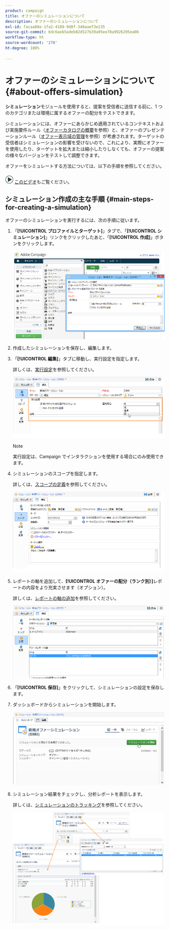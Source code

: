 ```yaml
---
product: campaign
title: オファーのシミュレーションについて
description: オファーのシミュレーションについて
exl-id: facaa88e-1fa2-4189-9d8f-348aaef3e235
source-git-commit: 6dc6aeb5adeb82d527b39a05ee70a9926205ea0b
workflow-type: ht
source-wordcount: '270'
ht-degree: 100%

---
```


# オファーのシミュレーションについて{#about-offers-simulation}



**シミュレーション**&#x200B;モジュールを使用すると、提案を受信者に送信する前に、1 つのカテゴリまたは環境に属するオファーの配分をテストできます。

シミュレーションには、オファーにあらかじめ適用されているコンテキストおよび実施要件ルール（[オファーカタログの概要](../../interaction/using/offer-catalog-overview.md)を参照）と、オファーのプレゼンテーションルール（[オファー表示域の管理](../../interaction/using/managing-offer-presentation.md)を参照）が考慮されます。ターゲットの受信者はシミュレーションの影響を受けないので、これにより、実際にオファーを使用したり、ターゲットを拡大または縮小したりしなくても、オファーの提案の様々なバージョンをテストして調整できます。

オファーをシミュレートする方法については、以下の手順を参照してください。

![](assets/do-not-localize/how-to-video.png) [このビデオ](https://helpx.adobe.com/jp/campaign/classic/how-to/simulate-offer-in-acv6.html?playlist=/ccx/v1/collection/product/campaign/classic/segment/digital-marketers/explevel/intermediate/applaunch/introduction/collection.ccx.js&amp;ref=helpx.adobe.com)もご覧ください。

## シミュレーション作成の主な手順 {#main-steps-for-creating-a-simulation}

オファーのシミュレーションを実行するには、次の手順に従います。

1. 「**[!UICONTROL プロファイルとターゲット]**」タブで、「**[!UICONTROL シミュレーション]**」リンクをクリックしたあと、「**[!UICONTROL 作成]**」ボタンをクリックします。

   ![](assets/offer_simulation_001.png)

1. 作成したシミュレーションを保存し、編集します。
1. 「**[!UICONTROL 編集]**」タブに移動し、実行設定を指定します。

   詳しくは、[実行設定](../../interaction/using/execution-settings.md)を参照してください。

   ![](assets/offer_simulation_003.png)

   >[!NOTE]
   >
   >実行設定は、Campaign でインタラクションを使用する場合にのみ使用できます。

1. シミュレーションのスコープを指定します。

   詳しくは、[スコープの定義](../../interaction/using/simulation-scope.md#definition-of-the-scope)を参照してください。

   ![](assets/offer_simulation_004.png)

1. レポートの軸を追加して、**[!UICONTROL オファーの配分（ランク別）]**&#x200B;レポートの内容をより充実させます（オプション）。

   詳しくは、[レポートの軸の追加](../../interaction/using/simulation-scope.md#adding-reporting-axes)を参照してください。

   ![](assets/offer_simulation_005.png)

1. 「**[!UICONTROL 保存]**」をクリックして、シミュレーションの設定を保存します。
1. ダッシュボードからシミュレーションを開始します。

   ![](assets/offer_simulation_006.png)

1. シミュレーション結果をチェックし、分析レポートを表示します。

   詳しくは、[シミュレーションのトラッキング](../../interaction/using/simulation-tracking.md)を参照してください。

   ![](assets/offer_simulation_007.png)
